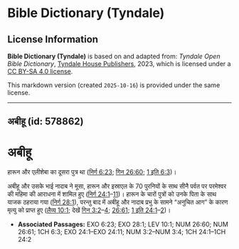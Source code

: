 # Bible Dictionary (Tyndale)

## License Information

**Bible Dictionary (Tyndale)** is based on and adapted from: _Tyndale Open Bible Dictionary_, [Tyndale House Publishers](https://tyndaleopenresources.com/), 2023, which is licensed under a [CC BY-SA 4.0 license](https://creativecommons.org/licenses/by-sa/4.0/legalcode.en).

This markdown version (created `2025-10-16`) is provided under the same license.



--------------------------------

## अबीहू (id: 578862)

अबीहू
=====

हारून और एलीशेबा का दूसरा पुत्र था ([निर्ग 6:23](https://ref.ly/Exod6:23); [गिन 26:60](https://ref.ly/Num26:60); [1 इति 6:3](https://ref.ly/1Chr6:3))।

अबीहू और उसके भाई नादाब ने मूसा, हारून और इस्राएल के 70 पुरनियों के साथ सीनै पर्वत पर परमेश्वर की महिमा की आराधना में शामिल हुए ([निर्ग 24:1](https://ref.ly/Exod24:1-Exod24:11)–[11](https://ref.ly/Exod24:1-Exod24:11))। हारून के चारों पुत्रों को उनके पिता के साथ याजक ठहराया गया ([निर्ग 28:1](https://ref.ly/Exod28:1)), परन्तु बाद में अबीहू और नादाब प्रभु के सामने “अनुचित आग” के कारण मृत्यु को प्राप्त हुए ([लैव्य 10:1](https://ref.ly/Lev10:1); देखें [गिन 3:2](https://ref.ly/Num3:2-Num3:4)–[4](https://ref.ly/Num3:2-Num3:4); [26:61](https://ref.ly/Num26:61); [1 इति 24:1](https://ref.ly/1Chr24:1-1Chr24:2)–[2](https://ref.ly/1Chr24:1-1Chr24:2))।

* **Associated Passages:** EXO 6:23; EXO 28:1; LEV 10:1; NUM 26:60; NUM 26:61; 1CH 6:3; EXO 24:1–EXO 24:11; NUM 3:2–NUM 3:4; 1CH 24:1–1CH 24:2

